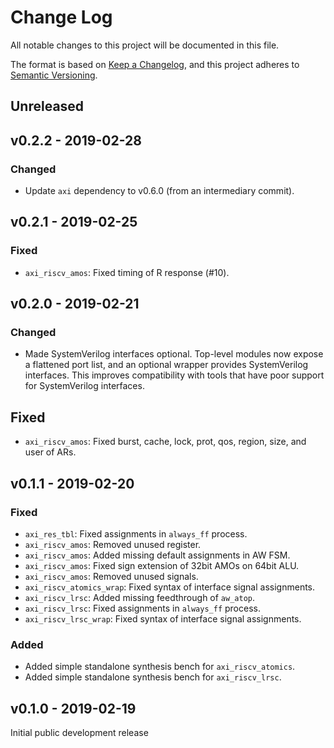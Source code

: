 # Change Log

All notable changes to this project will be documented in this file.

The format is based on [Keep a Changelog](http://keepachangelog.com/), and this project adheres to
[Semantic Versioning](http://semver.org).

## Unreleased

## v0.2.2 - 2019-02-28

### Changed
- Update `axi` dependency to v0.6.0 (from an intermediary commit).

## v0.2.1 - 2019-02-25

### Fixed
- `axi_riscv_amos`: Fixed timing of R response (#10).

## v0.2.0 - 2019-02-21

### Changed
- Made SystemVerilog interfaces optional.  Top-level modules now expose a flattened port list, and
  an optional wrapper provides SystemVerilog interfaces.  This improves compatibility with tools
  that have poor support for SystemVerilog interfaces.

## Fixed
- `axi_riscv_amos`: Fixed burst, cache, lock, prot, qos, region, size, and user of ARs.

## v0.1.1 - 2019-02-20

### Fixed
- `axi_res_tbl`: Fixed assignments in `always_ff` process.
- `axi_riscv_amos`: Removed unused register.
- `axi_riscv_amos`: Added missing default assignments in AW FSM.
- `axi_riscv_amos`: Fixed sign extension of 32bit AMOs on 64bit ALU.
- `axi_riscv_amos`: Removed unused signals.
- `axi_riscv_atomics_wrap`: Fixed syntax of interface signal assignments.
- `axi_riscv_lrsc`: Added missing feedthrough of `aw_atop`.
- `axi_riscv_lrsc`: Fixed assignments in `always_ff` process.
- `axi_riscv_lrsc_wrap`: Fixed syntax of interface signal assignments.

### Added
- Added simple standalone synthesis bench for `axi_riscv_atomics`.
- Added simple standalone synthesis bench for `axi_riscv_lrsc`.

## v0.1.0 - 2019-02-19

Initial public development release
